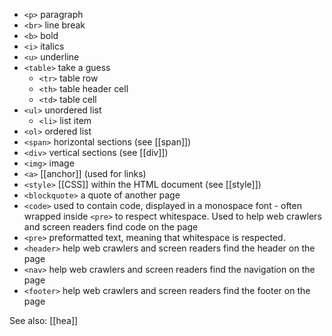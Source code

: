 - `<p>` paragraph
- `<br>` line break
- `<b>` bold
- `<i>` italics
- `<u>` underline
- `<table>` take a guess
	- `<tr>` table row
	- `<th>` table header cell
	- `<td>` table cell
- `<ul>` unordered list
	- `<li>` list item
- `<ol>` ordered list
- `<span>` horizontal sections (see [[span]])
- `<div>` vertical sections (see [[div]])
- `<img>` image
- `<a>` [[anchor]] (used for links)
- `<style>` [[CSS]] within the HTML document (see [[style]])
- `<blockquote>` a quote of another page
- `<code>` used to contain code, displayed in a monospace font - often wrapped inside `<pre>` to respect whitespace. Used to help web crawlers and screen readers find code on the page
- `<pre>` preformatted text, meaning that whitespace is respected.
- `<header>` help web crawlers and screen readers find the header on the page
- `<nav>` help web crawlers and screen readers find the navigation on the page
- `<footer>` help web crawlers and screen readers find the footer on the page

See also: [[hea]]